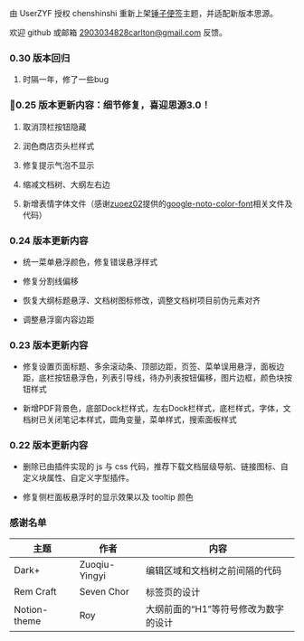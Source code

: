 由 UserZYF 授权 chenshinshi 重新上架[锤子便签](https://github.com/UserZYF/chuizi)主题，并适配新版本思源。

欢迎 github 或邮箱 <2903034828carlton@gmail.com> 反馈。

### 0.30 版本回归

1.  时隔一年，修了一些bug

### 🎉0.25 版本更新内容：细节修复，喜迎思源3.0！

1.  取消顶栏按钮隐藏

2.  润色商店页头栏样式

3.  修复提示气泡不显示

4.  缩减文档树、大纲左右边

5.  新增表情字体文件（感谢[zuoez02](https://github.com/zuoez02)提供的[google-noto-color-font](https://github.com/zuoez02/siyuan-plugin-noto-color-emoji)相关文件及代码）

### 0.24 版本更新内容

*   统一菜单悬浮颜色，修复错误悬浮样式

*   修复分割线偏移

*   恢复大纲标题悬浮、文档树图标修改，调整文档树项目前伪元素对齐

*   调整悬浮窗内容边距

### 0.23 版本更新内容

*   修复设置页面标题、多余滚动条、顶部边距，页签、菜单误用悬浮，面板边距，底栏按钮悬浮色，列表引导线，待办列表按钮偏移，图片边框，颜色块按钮样式

*   新增PDF背景色，底部Dock栏样式，左右Dock栏样式，底栏样式，字体，文档树已关闭笔记本样式，圆角变量，菜单样式，搜索面板样式

### 0.22 版本更新内容

*   删除已由插件实现的 js 与 css 代码，推荐下载文档层级导航、链接图标、自定义块属性、自定义字型插件。

*   修复侧栏面板悬浮时的显示效果以及 tooltip 颜色

### 感谢名单

| 主题           | 作者            | 内容                   |
| ------------ | ------------- | -------------------- |
| Dark+        | Zuoqiu-Yingyi | 编辑区域和文档树之前间隔的代码      |
| Rem Craft    | Seven Chor    | 标签页的设计               |
| Notion-theme | Roy           | 大纲前面的“H1”等符号修改为数字的设计 |

